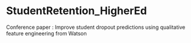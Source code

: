 # StudentRetention_HigherEd
Conference paper : Improve student dropout predictions using qualitative feature engineering from Watson
